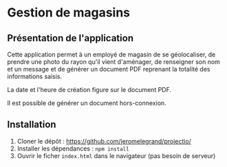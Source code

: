 # Gestion de magasins


## Présentation de l'application
Cette application permet à un employé de magasin de se géolocaliser, de prendre une photo du rayon qu'il vient d'aménager, de renseigner son nom et un message et de générer un document PDF reprenant la totalité des informations saisis.

La date et l'heure de création figure sur le document PDF.

Il est possible de générer un document hors-connexion.

## Installation
1. Cloner le dépôt : https://github.com/jeromelegrand/projectio/
2. Installer les dépendances : `npm install`
3. Ouvrir le ficher `index.html` dans le navigateur (pas besoin de serveur)